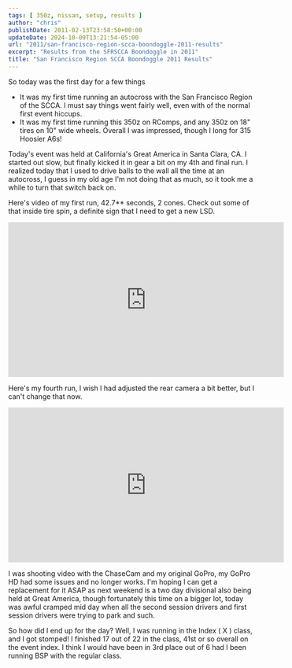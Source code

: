 ```yaml
---
tags: [ 350z, nissan, setup, results ]
author: "chris"
publishDate: 2011-02-13T23:58:50+00:00
updateDate: 2024-10-09T13:21:54-05:00
url: "2011/san-francisco-region-scca-boondoggle-2011-results"
excerpt: "Results from the SFRSCCA Boondoggle in 2011"
title: "San Francisco Region SCCA Boondoggle 2011 Results"
---
```


So today was the first day for a few things
- It was my first time running an autocross with the San Francisco Region of the SCCA. I must say things went fairly well, even with of the normal first event hiccups.
- It was my first time running this 350z on RComps, and any 350z on 18" tires on 10" wide wheels. Overall I was impressed, though I long for 315 Hoosier A6s!

Today's event was held at California's Great America in Santa Clara, CA. I started out slow, but finally kicked it in gear a bit on my 4th and final run. I realized today that I used to drive balls to the wall all the time at an autocross, I guess in my old age I'm not doing that as much, so it took me a while to turn that switch back on.

Here's video of my first run, 42.7** seconds, 2 cones. Check out some of that inside tire spin, a definite sign that I need to get a new LSD.

<iframe width="560" height="315" src="https://www.youtube.com/embed/U7MrArldr9M?si=CetwfAO84lU24hQY" title="YouTube video player" frameborder="0" allow="accelerometer; autoplay; clipboard-write; encrypted-media; gyroscope; picture-in-picture; web-share" referrerpolicy="strict-origin-when-cross-origin" allowfullscreen></iframe>

Here's my fourth run, I wish I had adjusted the rear camera a bit better, but I can't change that now.

<iframe width="560" height="315" src="https://www.youtube.com/embed/xtcxoTIstr8?si=OYdVvIvDb7RmKEiT" title="YouTube video player" frameborder="0" allow="accelerometer; autoplay; clipboard-write; encrypted-media; gyroscope; picture-in-picture; web-share" referrerpolicy="strict-origin-when-cross-origin" allowfullscreen></iframe>

I was shooting video with the ChaseCam and my original GoPro, my GoPro HD had some issues and no longer works. I'm hoping I can get a replacement for it ASAP as next weekend is a two day divisional also being held at Great America, though fortunately this time on a bigger lot, today was awful cramped mid day when all the second session drivers and first session drivers were trying to park and such.

So how did I end up for the day? Well, I was running in the Index ( X ) class, and I got stomped! I finished 17 out of 22 in the class, 41st or so overall on the event index. I think I would have been in 3rd place out of 6 had I been running BSP with the regular class.
